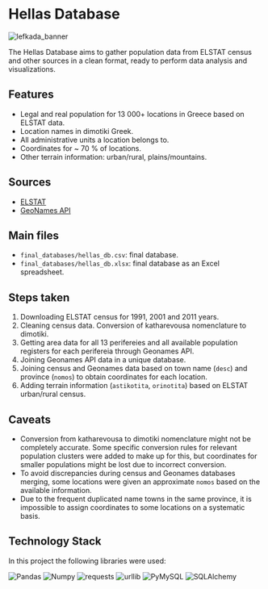 # Hellas Database

![lefkada_banner](https://www.altitude.gr/wp-content/uploads/2020/09/banner-lefkada-oi-dekatreis-pio-ekpliktikes-paralies-tis-travel-altitudegr-1024x576.jpg)

The Hellas Database aims to gather population data from ELSTAT census and other sources in a clean format, ready to perform data analysis and visualizations.

## Features

- Legal and real population for 13 000+ locations in Greece based on ELSTAT data.
- Location names in dimotiki Greek.
- All administrative units a location belongs to.   
- Coordinates for ~ 70 % of locations.
- Other terrain information: urban/rural, plains/mountains.

## Sources

- [ELSTAT](https://www.statistics.gr/2011-census-pop-hous)
- [GeoNames API](http://www.geonames.org/export/web-services.html)

## Main files

- `final_databases/hellas_db.csv`: final database.
- `final_databases/hellas_db.xlsx`: final database as an Excel spreadsheet.

## Steps taken

1. Downloading ELSTAT census for 1991, 2001 and 2011 years.
1. Cleaning census data. Conversion of katharevousa nomenclature to dimotiki.
1. Getting area data for all 13 perifereies and all available population registers for each perifereia through Geonames API.
1. Joining Geonames API data in a unique database.
1. Joining census and Geonames data based on town name (`desc`) and province (`nomos`) to obtain coordinates for each location.
1. Adding terrain information (`astikotita`, `orinotita`) based on ELSTAT urban/rural census. 

## Caveats

- Conversion from katharevousa to dimotiki nomenclature might not be completely accurate. Some specific conversion rules for relevant population clusters were added to make up for this, but coordinates for smaller populations might be lost due to incorrect conversion. 
- To avoid discrepancies during census and Geonames databases merging, some locations were given an approximate `nomos` based on the available information.
- Due to the frequent duplicated name towns in the same province, it is impossible to assign coordinates to some locations on a systematic basis.

## Technology Stack

In this project the following libraries were used:

![Pandas](https://img.shields.io/badge/Pandas-1.3.4-blue)
![Numpy](https://img.shields.io/badge/NumPy-1.21.4-white)
![requests](https://img.shields.io/badge/requests-2.26-blue)
![urllib](https://img.shields.io/badge/requests-2.26-white)
![PyMySQL](https://img.shields.io/badge/PyMySQL-8.0.27-blue)
![SQLAlchemy](https://img.shields.io/badge/SQLAlchemy-1.4.35-white)